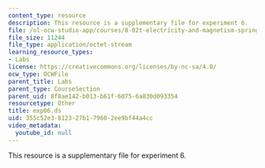 ```yaml
---
content_type: resource
description: This resource is a supplementary file for experiment 6.
file: /ol-ocw-studio-app/courses/8-02t-electricity-and-magnetism-spring-2005/355c52e3812327b179602ee9bf44a4cc_exp06.ds
file_size: 11244
file_type: application/octet-stream
learning_resource_types:
- Labs
license: https://creativecommons.org/licenses/by-nc-sa/4.0/
ocw_type: OCWFile
parent_title: Labs
parent_type: CourseSection
parent_uid: 8f8ae142-b013-b61f-6075-6a830d093354
resourcetype: Other
title: exp06.ds
uid: 355c52e3-8123-27b1-7960-2ee9bf44a4cc
video_metadata:
  youtube_id: null
---
```

This resource is a supplementary file for experiment 6.